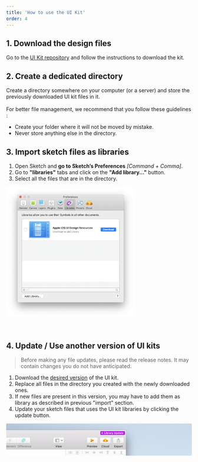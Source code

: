 ```yaml
---
title: 'How to use the UI Kit'
order: 4
---
```


## 1. Download the design files

Go to the [UI Kit repository](https://github.com/adeo/design-system--design-files/) and follow the instructions to download the kit.

## 2. Create a dedicated directory

Create a directory somewhere on your computer (or a server) and store the previously downloaded UI kit files in it.
<br>
<br>
For better file management, we recommend that you follow these guidelines :

- Create your folder where it will not be moved by mistake.
- Never store anything else in the directory.

## 3. Import sketch files as libraries

1. Open Sketch and **go to Sketch’s Preferences** _[Command + Comma]_.
2. Go to **"libraries"** tabs and click on the **"Add library..."** button.
3. Select all the files that are in the directory.

<div style="max-width:350px;">

![preferences](1.Preferences-libraries.png)

</div>

<br>

## 4. Update / Use another version of UI kits

> Before making any file updates, please read the release notes. It may contain changes you do not have anticipated.

1. Download the [desired version](https://github.com/adeo/design-system--design-files/releases) of the UI kit.
2. Replace all files in the directory you created with the newly downloaded ones.
3. If new files are present in this version, you may have to add them as library as described in previous "import" section.
4. Update your sketch files that uses the UI kit libraries by clicking the update button.

![sketch update](library-update.jpg)
